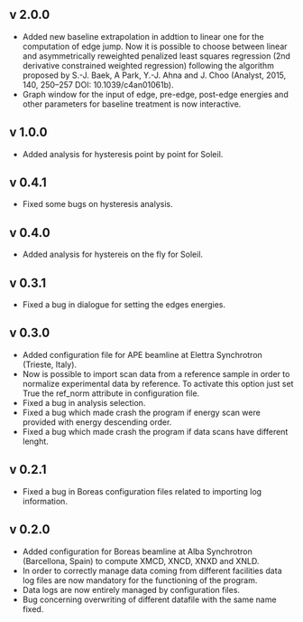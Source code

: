 v 2.0.0
-------
- Added new baseline extrapolation in addtion to linear one for the computation of edge jump.
Now it is possible to choose between linear and asymmetrically reweighted penalized least squares regression (2nd derivative constrained weighted regression) following the algorithm proposed by S.-J. Baek, A Park, Y.-J. Ahna and J. Choo (Analyst, 2015, 140, 250–257 DOI: 10.1039/c4an01061b).
- Graph window for the input of edge, pre-edge, post-edge energies and other parameters for baseline treatment is now interactive.

v 1.0.0
-------
- Added analysis for hysteresis point by point for Soleil.

v 0.4.1
-------
- Fixed some bugs on hysteresis analysis.

v 0.4.0
-------
- Added analysis for hystereis on the fly for Soleil.

v 0.3.1
-------
- Fixed a bug in dialogue for setting the edges energies.

v 0.3.0
-------
- Added configuration file for APE beamline at Elettra Synchrotron
  (Trieste, Italy).
- Now is possible to import scan data from a reference sample in order
  to normalize experimental data by reference. To activate this option
  just set True  the ref_norm attribute in configuration file.
- Fixed a bug in analysis selection.
- Fixed a bug which made crash the program if energy scan were provided
  with energy descending order.
- Fixed a bug which made crash the program if data scans have different
  lenght.

v 0.2.1
-------
- Fixed a bug in Boreas configuration files related to importing log
  information.

v 0.2.0
-------
- Added configuration for Boreas beamline at Alba Synchrotron 
  (Barcellona, Spain) to compute XMCD, XNCD, XNXD and XNLD.
- In order to correctly manage data coming from different facilities
  data log files are now mandatory for the functioning of the program.
- Data logs are now entirely managed by configuration files.
- Bug concerning overwriting of different datafile with the same name
  fixed.
